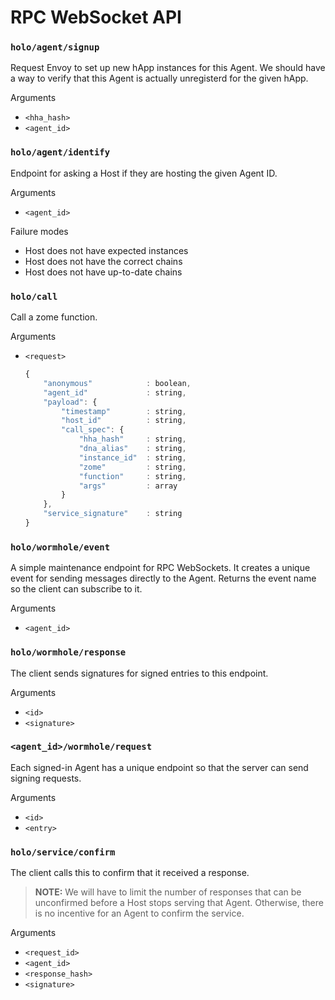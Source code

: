 
# RPC WebSocket API

### `holo/agent/signup`
Request Envoy to set up new hApp instances for this Agent.  We should have a way to verify that this
Agent is actually unregisterd for the given hApp.

Arguments
- `<hha_hash>`
- `<agent_id>`


### `holo/agent/identify`
Endpoint for asking a Host if they are hosting the given Agent ID.

Arguments
- `<agent_id>`

Failure modes
- Host does not have expected instances
- Host does not have the correct chains
- Host does not have up-to-date chains


### `holo/call`
Call a zome function.

Arguments
- `<request>`
  ```javascript
  {
      "anonymous"            : boolean,
      "agent_id"             : string,
      "payload": {
          "timestamp"        : string,
          "host_id"          : string,
          "call_spec": {
              "hha_hash"     : string,
              "dna_alias"    : string,
              "instance_id"  : string,
              "zome"         : string,
              "function"     : string,
              "args"         : array
          }
      },
      "service_signature"    : string
  }
  ```


### `holo/wormhole/event`
A simple maintenance endpoint for RPC WebSockets.  It creates a unique event for sending messages
directly to the Agent.  Returns the event name so the client can subscribe to it.

Arguments
- `<agent_id>`


### `holo/wormhole/response`
The client sends signatures for signed entries to this endpoint.

Arguments
- `<id>`
- `<signature>`


### `<agent_id>/wormhole/request`
Each signed-in Agent has a unique endpoint so that the server can send signing requests.

Arguments
- `<id>`
- `<entry>`


### `holo/service/confirm`
The client calls this to confirm that it received a response.

> **NOTE:** We will have to limit the number of responses that can be unconfirmed before a Host
> stops serving that Agent.  Otherwise, there is no incentive for an Agent to confirm the service.

Arguments
- `<request_id>`
- `<agent_id>`
- `<response_hash>`
- `<signature>`

